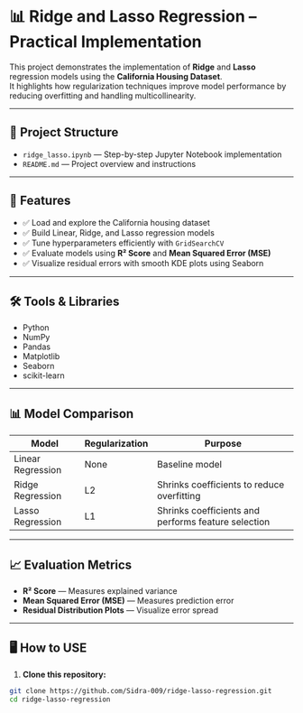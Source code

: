 # 📊 Ridge and Lasso Regression – Practical Implementation

This project demonstrates the implementation of **Ridge** and **Lasso** regression models using the **California Housing Dataset**.  
It highlights how regularization techniques improve model performance by reducing overfitting and handling multicollinearity.

---

## 📂 Project Structure

- `ridge_lasso.ipynb` — Step-by-step Jupyter Notebook implementation  
- `README.md` — Project overview and instructions  

---

## 🚀 Features

- ✅ Load and explore the California housing dataset  
- ✅ Build Linear, Ridge, and Lasso regression models  
- ✅ Tune hyperparameters efficiently with `GridSearchCV`  
- ✅ Evaluate models using **R² Score** and **Mean Squared Error (MSE)**  
- ✅ Visualize residual errors with smooth KDE plots using Seaborn  

---

## 🛠️ Tools & Libraries

- Python  
- NumPy  
- Pandas  
- Matplotlib  
- Seaborn  
- scikit-learn

---

## 📊 Model Comparison

| Model             | Regularization | Purpose                                           |
|-------------------|----------------|--------------------------------------------------|
| Linear Regression | None           | Baseline model                                   |
| Ridge Regression  | L2             | Shrinks coefficients to reduce overfitting     |
| Lasso Regression  | L1             | Shrinks coefficients and performs feature selection |

---

## 📈 Evaluation Metrics

- **R² Score** — Measures explained variance  
- **Mean Squared Error (MSE)** — Measures prediction error  
- **Residual Distribution Plots** — Visualize error spread  

---

## 🖥️ How to USE

1. **Clone this repository:**

```bash
git clone https://github.com/Sidra-009/ridge-lasso-regression.git
cd ridge-lasso-regression

